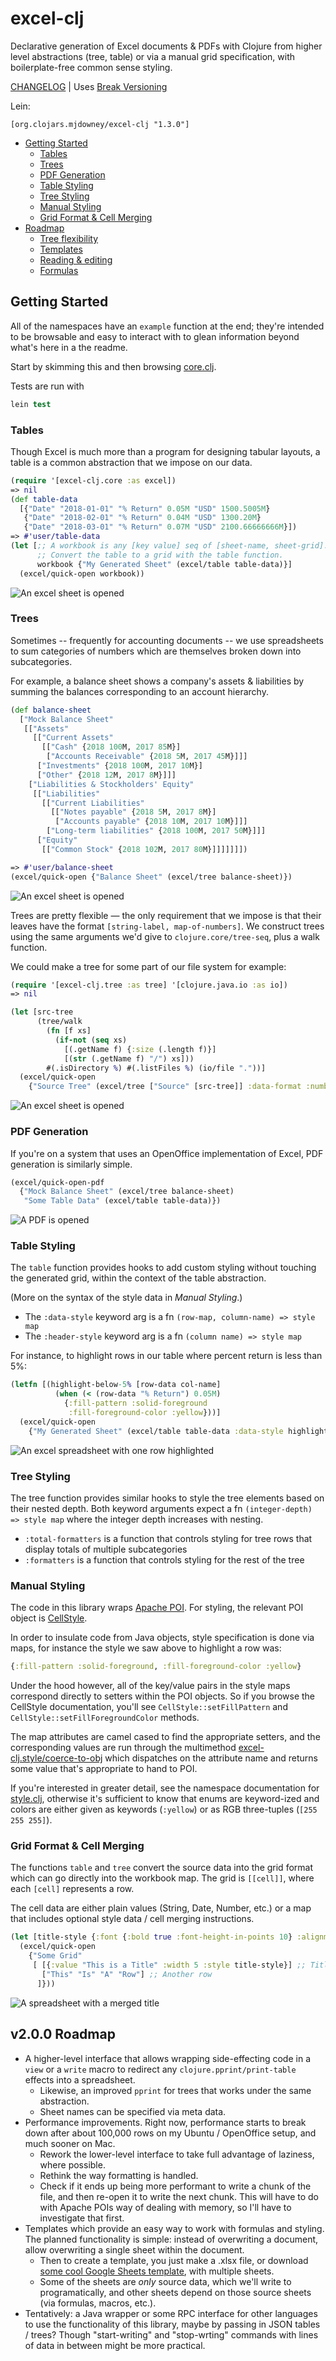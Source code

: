 # excel-clj

Declarative generation of Excel documents & PDFs with Clojure from higher level 
abstractions (tree, table) or via a manual grid specification, with boilerplate-free 
common sense styling.

[CHANGELOG](CHANGELOG.md) | Uses [Break Versioning](https://github.com/ptaoussanis/encore/blob/master/BREAK-VERSIONING.md)

Lein:
```
[org.clojars.mjdowney/excel-clj "1.3.0"]
```

- [Getting Started](#getting-started)
    - [Tables](#tables)
    - [Trees](#trees)
    - [PDF Generation](#pdf-generation)
    - [Table Styling](#table-styling)
    - [Tree Styling](#tree-styling)
    - [Manual Styling](#manual-styling)
    - [Grid Format & Cell Merging](#grid-format-&-cell-merging)
- [Roadmap](#roadmap)
    - [Tree flexibility](#roadmap)
    - [Templates](#roadmap)
    - [Reading & editing](#roadmap)
    - [Formulas](#roadmap)

## Getting Started

All of the namespaces have an `example` function at the end; they're intended to
be browsable and easy to interact with to glean information beyond what's here
in a the readme.

Start by skimming this and then browsing [core.clj](src/excel_clj/core.clj).

Tests are run with

```clojure
lein test
```

### Tables
Though Excel is much more than a program for designing tabular layouts, a table
is a common abstraction that we impose on our data.

```clojure
(require '[excel-clj.core :as excel])
=> nil
(def table-data
  [{"Date" "2018-01-01" "% Return" 0.05M "USD" 1500.5005M}
   {"Date" "2018-02-01" "% Return" 0.04M "USD" 1300.20M}
   {"Date" "2018-03-01" "% Return" 0.07M "USD" 2100.66666666M}])
=> #'user/table-data
(let [;; A workbook is any [key value] seq of [sheet-name, sheet-grid].
      ;; Convert the table to a grid with the table function.
      workbook {"My Generated Sheet" (excel/table table-data)}]
  (excel/quick-open workbook))
```

![An excel sheet is opened](resources/quick-open-table.png)


### Trees

Sometimes -- frequently for accounting documents -- we use spreadsheets to sum 
categories of numbers which are themselves broken down into subcategories.

For example, a balance sheet shows a company's assets & liabilities by summing
the balances corresponding to an account hierarchy.

```clojure
(def balance-sheet
  ["Mock Balance Sheet"
   [["Assets"
     [["Current Assets"
       [["Cash" {2018 100M, 2017 85M}]
        ["Accounts Receivable" {2018 5M, 2017 45M}]]]
      ["Investments" {2018 100M, 2017 10M}]
      ["Other" {2018 12M, 2017 8M}]]]
    ["Liabilities & Stockholders' Equity"
     [["Liabilities"
       [["Current Liabilities"
         [["Notes payable" {2018 5M, 2017 8M}]
          ["Accounts payable" {2018 10M, 2017 10M}]]]
        ["Long-term liabilities" {2018 100M, 2017 50M}]]]
      ["Equity"
       [["Common Stock" {2018 102M, 2017 80M}]]]]]]])

=> #'user/balance-sheet
(excel/quick-open {"Balance Sheet" (excel/tree balance-sheet)})
```

![An excel sheet is opened](resources/quick-open-tree.png)

Trees are pretty flexible — the only requirement that we impose is that their
leaves have the format `[string-label, map-of-numbers]`. We construct trees 
using the same arguments we'd give to `clojure.core/tree-seq`, plus a walk 
function. 

We could make a tree for some part of our file system for example:

```clojure
(require '[excel-clj.tree :as tree] '[clojure.java.io :as io])
=> nil

(let [src-tree
      (tree/walk
        (fn [f xs]
          (if-not (seq xs)
            [(.getName f) {:size (.length f)}]
            [(str (.getName f) "/") xs]))
        #(.isDirectory %) #(.listFiles %) (io/file "."))]
  (excel/quick-open 
    {"Source Tree" (excel/tree ["Source" [src-tree]] :data-format :number)}))
```

![An excel sheet is opened](resources/file-tree.png)


### PDF Generation

If you're on a system that uses an OpenOffice implementation of Excel, PDF 
generation is similarly simple.

```clojure
(excel/quick-open-pdf 
  {"Mock Balance Sheet" (excel/tree balance-sheet) 
   "Some Table Data" (excel/table table-data)})
```

![A PDF is opened](resources/quick-open-pdf.png)


### Table Styling

The `table` function provides hooks to add custom styling without touching 
the generated grid, within the context of the table abstraction.

(More on the syntax of the style data in _Manual Styling_.)

- The `:data-style` keyword arg is a fn `(row-map, column-name) => style map`
- The `:header-style` keyword arg is a fn `(column name) => style map`

For instance, to highlight rows in our table where percent return is less than 
5%:

```clojure
(letfn [(highlight-below-5% [row-data col-name]
          (when (< (row-data "% Return") 0.05M)
            {:fill-pattern :solid-foreground
             :fill-foreground-color :yellow}))]
  (excel/quick-open
    {"My Generated Sheet" (excel/table table-data :data-style highlight-below-5%)}))
```

![An excel spreadsheet with one row highlighted](resources/manual-formatting.png)

### Tree Styling

The tree function provides similar hooks to style the tree elements based on
their nested depth. Both keyword arguments expect a fn 
`(integer-depth) => style map` where the integer depth increases with nesting.

- `:total-formatters` is a function that controls styling for tree rows that 
  display totals of multiple subcategories
- `:formatters` is a function that controls styling for the rest of the tree

### Manual Styling

The code in this library wraps [Apache POI](https://poi.apache.org/). For 
styling, the relevant POI object is [CellStyle](https://poi.apache.org/apidocs/dev/org/apache/poi/ss/usermodel/CellStyle.html).

In order to insulate code from Java objects, style specification is done via maps,
for instance the style we saw above to highlight a row was:
```clojure 
{:fill-pattern :solid-foreground, :fill-foreground-color :yellow}
```

Under the hood however, all of the key/value pairs in the style maps correspond 
directly to setters within the POI objects. So if you browse the CellStyle 
documentation, you'll see `CellStyle::setFillPattern` and 
`CellStyle::setFillForegroundColor` methods. 

The map attributes are camel cased to find the appropriate setters, and the 
corresponding values are run through the multimethod 
[excel-clj.style/coerce-to-obj](src/excel_clj/style.clj) which dispatches on the
attribute name and returns some value that's appropriate to hand to POI.

If you're interested in greater detail, see the namespace documentation for 
[style.clj](src/excel_clj/style.clj), otherwise it's sufficient to know that enums are keyword-ized and
colors are either given as keywords (`:yellow`) or as RGB three-tuples 
(`[255 255 255]`).

### Grid Format & Cell Merging

The functions `table` and `tree` convert the source data into the grid format
which can go directly into the workbook map. The grid is `[[cell]]`, where each
`[cell]` represents a row.

The cell data are either plain values (String, Date, Number, etc.) or a map 
that includes optional style data / cell merging instructions.

```clojure
(let [title-style {:font {:bold true :font-height-in-points 10} :alignment :center}]
  (excel/quick-open 
    {"Some Grid" 
     [ [{:value "This is a Title" :width 5 :style title-style}] ;; Title row
       ["This" "Is" "A" "Row"] ;; Another row
      ]}))
```

![A spreadsheet with a merged title](resources/manual-grid.png)

## v2.0.0 Roadmap
- A higher-level interface that allows wrapping side-effecting code in a `view`
  or a `write` macro to redirect any `clojure.pprint/print-table` effects into
  a spreadsheet.
  - Likewise, an improved `pprint` for trees that works under the same abstraction.
  - Sheet names can be specified via meta data.
- Performance improvements. Right now, performance starts to break down after 
  about 100,000 rows on my Ubuntu / OpenOffice setup, and much sooner on Mac.
  - Rework the lower-level interface to take full advantage of laziness, where 
    possible.
  - Rethink the way formatting is handled.
  - Check if it ends up being more performant to write a chunk of the file, and
    then re-open it to write the next chunk. This will have to do with Apache 
    POIs way of dealing with memory, so I'll have to investigate that first.
- Templates which provide an easy way to work with formulas and styling. The 
  planned functionality is simple: instead of overwriting a document, allow
  overwriting a single sheet within the document.
  - Then to create a template, you just make a .xlsx file, or download
    [some cool Google Sheets template](https://docs.google.com/spreadsheets/u/0/?usp=mkt_sheets_tpl),
    with multiple sheets.
  - Some of the sheets are _only_ source data, which we'll write to programatically,
    and other sheets depend on those source sheets (via formulas, macros, etc.).
- Tentatively: a Java wrapper or some RPC interface for other languages to use 
  the functionality of this library, maybe by passing in JSON tables / trees? 
  Though "start-writing" and "stop-wrting" commands with lines of data in between 
  might be more practical.
